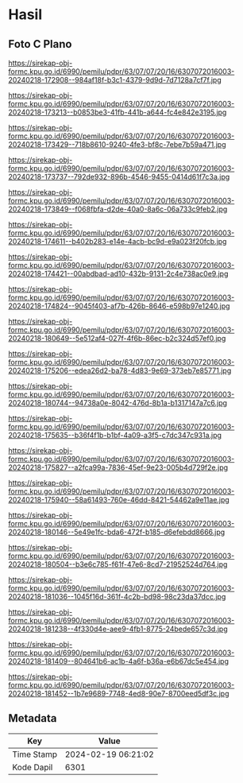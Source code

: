 # Hasil

## Foto C Plano

https://sirekap-obj-formc.kpu.go.id/6990/pemilu/pdpr/63/07/07/20/16/6307072016003-20240218-172908--984af18f-b3c1-4379-9d9d-7d7128a7cf7f.jpg

https://sirekap-obj-formc.kpu.go.id/6990/pemilu/pdpr/63/07/07/20/16/6307072016003-20240218-173213--b0853be3-41fb-441b-a644-fc4e842e3195.jpg

https://sirekap-obj-formc.kpu.go.id/6990/pemilu/pdpr/63/07/07/20/16/6307072016003-20240218-173429--718b8610-9240-4fe3-bf8c-7ebe7b59a471.jpg

https://sirekap-obj-formc.kpu.go.id/6990/pemilu/pdpr/63/07/07/20/16/6307072016003-20240218-173737--792de932-896b-4546-9455-0414d61f7c3a.jpg

https://sirekap-obj-formc.kpu.go.id/6990/pemilu/pdpr/63/07/07/20/16/6307072016003-20240218-173849--f068fbfa-d2de-40a0-8a6c-06a733c9feb2.jpg

https://sirekap-obj-formc.kpu.go.id/6990/pemilu/pdpr/63/07/07/20/16/6307072016003-20240218-174611--b402b283-e14e-4acb-bc9d-e9a023f20fcb.jpg

https://sirekap-obj-formc.kpu.go.id/6990/pemilu/pdpr/63/07/07/20/16/6307072016003-20240218-174421--00abdbad-ad10-432b-9131-2c4e738ac0e9.jpg

https://sirekap-obj-formc.kpu.go.id/6990/pemilu/pdpr/63/07/07/20/16/6307072016003-20240218-174824--9045f403-af7b-426b-8646-e598b97e1240.jpg

https://sirekap-obj-formc.kpu.go.id/6990/pemilu/pdpr/63/07/07/20/16/6307072016003-20240218-180649--5e512af4-027f-4f6b-86ec-b2c324d57ef0.jpg

https://sirekap-obj-formc.kpu.go.id/6990/pemilu/pdpr/63/07/07/20/16/6307072016003-20240218-175206--edea26d2-ba78-4d83-9e69-373eb7e85771.jpg

https://sirekap-obj-formc.kpu.go.id/6990/pemilu/pdpr/63/07/07/20/16/6307072016003-20240218-180744--94738a0e-8042-476d-8b1a-b1317147a7c6.jpg

https://sirekap-obj-formc.kpu.go.id/6990/pemilu/pdpr/63/07/07/20/16/6307072016003-20240218-175635--b36f4f1b-b1bf-4a09-a3f5-c7dc347c931a.jpg

https://sirekap-obj-formc.kpu.go.id/6990/pemilu/pdpr/63/07/07/20/16/6307072016003-20240218-175827--a2fca99a-7836-45ef-9e23-005b4d729f2e.jpg

https://sirekap-obj-formc.kpu.go.id/6990/pemilu/pdpr/63/07/07/20/16/6307072016003-20240218-175940--58a61493-760e-46dd-8421-54462a9e11ae.jpg

https://sirekap-obj-formc.kpu.go.id/6990/pemilu/pdpr/63/07/07/20/16/6307072016003-20240218-180146--5e49e1fc-bda6-472f-b185-d6efebdd8666.jpg

https://sirekap-obj-formc.kpu.go.id/6990/pemilu/pdpr/63/07/07/20/16/6307072016003-20240218-180504--b3e6c785-f61f-47e6-8cd7-21952524d764.jpg

https://sirekap-obj-formc.kpu.go.id/6990/pemilu/pdpr/63/07/07/20/16/6307072016003-20240218-181036--1045f16d-361f-4c2b-bd98-98c23da37dcc.jpg

https://sirekap-obj-formc.kpu.go.id/6990/pemilu/pdpr/63/07/07/20/16/6307072016003-20240218-181238--4f330d4e-aee9-4fb1-8775-24bede657c3d.jpg

https://sirekap-obj-formc.kpu.go.id/6990/pemilu/pdpr/63/07/07/20/16/6307072016003-20240218-181409--804641b6-ac1b-4a6f-b36a-e6b67dc5e454.jpg

https://sirekap-obj-formc.kpu.go.id/6990/pemilu/pdpr/63/07/07/20/16/6307072016003-20240218-181452--1b7e9689-7748-4ed8-90e7-8700eed5df3c.jpg


## Metadata

| Key        | Value               |
| ---------- | ------------------- |
| Time Stamp | 2024-02-19 06:21:02 |
| Kode Dapil | 6301                |




